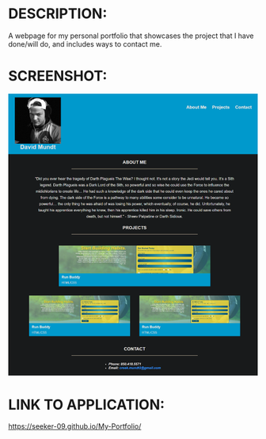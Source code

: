 # DESCRIPTION:

A webpage for my personal portfolio that showcases the project that I have done/will do, and includes ways to contact me.

# SCREENSHOT:

![Alt text](./assets/images/siteScreenshot.png "Optional Title")

# LINK TO APPLICATION: 

https://seeker-09.github.io/My-Portfolio/
